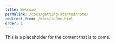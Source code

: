 ```yaml
---
title: Welcome
permalink: /docs/getting-started/home/
redirect_from: /docs/index.html
order: 1
---
```

This is a placeholder for the content that is to come.
